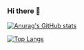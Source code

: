 ### Hi there 👋

[![Anurag's GitHub stats](https://github-readme-stats.vercel.app/api?username=zeeshan-ahmad-khan&show_icons=true&theme=gruvbox)](https://github.com/zeeshan-ahmad-khan)

[![Top Langs](https://github-readme-stats.vercel.app/api/top-langs/?username=anuraghazra)](https://github.com/anuraghazra/github-readme-stats)

